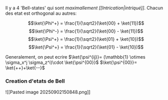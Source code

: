 Il y a 4 'Bell-states' qui sont *maximallement [[Intrication|intriqué]]*. Chacun des etat est orthogonal au autres:

$$\ket{\Phi^+} = \frac{1}{\sqrt2}(\ket{00} + \ket{11})$$
$$\ket{\Phi^-} = \frac{1}{\sqrt2}(\ket{00} - \ket{11})$$
$$\ket{\Psi^+} = \frac{1}{\sqrt2}(\ket{01} + \ket{10})$$
$$\ket{\Psi^+} = \frac{1}{\sqrt2}(\ket{01} - \ket{10})$$

Generalement, on peut ecrire $\ket{\psi^{ij}}= (\mathbb{1} \otimes \sigma_x^j \sigma_z^i)\cdot \ket{\psi^{00}}$
$\ket{\psi^{00}}= \ket{++}+\ket{--}$

### Creation d'etats de Bell
![[Pasted image 20250902150848.png]]



